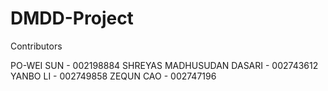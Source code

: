 # DMDD-Project

Contributors

PO-WEI SUN - 002198884
SHREYAS MADHUSUDAN DASARI - 002743612
YANBO LI - 002749858
ZEQUN CAO - 002747196
